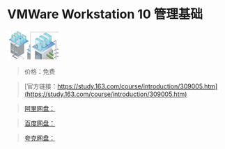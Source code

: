 # VMWare Workstation 10 管理基础

![img](../../../assets/study163/free/3319434400448772010.jpg)

> 价格：免费

> [官方链接：https://study.163.com/course/introduction/309005.htm](https://study.163.com/course/introduction/309005.htm)

> [阿里网盘：]()

> [百度网盘：]()

> [夸克网盘：]()
